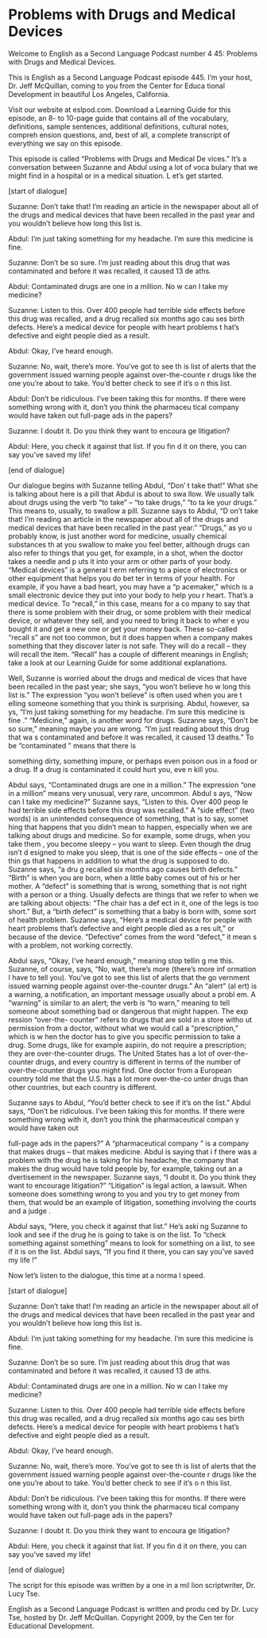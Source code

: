# Problems with Drugs and Medical Devices

Welcome to English as a Second Language Podcast number 4 45: Problems with Drugs and Medical Devices.

This is English as a Second Language Podcast episode 445.  I’m your host, Dr. Jeff McQuillan, coming to you from the Center for Educa tional Development in beautiful Los Angeles, California.

Visit our website at eslpod.com.  Download a Learning Guide for this episode, an 8- to 10-page guide that contains all of the vocabulary,  definitions, sample sentences, additional definitions, cultural notes, compreh ension questions, and, best of all, a complete transcript of everything we say on  this episode.

This episode is called “Problems with Drugs and Medical De vices.”  It’s a conversation between Suzanne and Abdul using a lot of voca bulary that we might find in a hospital or in a medical situation.  L et’s get started.

[start of dialogue]

Suzanne:  Don’t take that!  I’m reading an article in the newspaper about all of the drugs and medical devices that have been recalled in the past year and you wouldn’t believe how long this list is.

Abdul:  I’m just taking something for my headache.  I’m sure this medicine is fine.

Suzanne:  Don’t be so sure.  I’m just reading about this drug that was contaminated and before it was recalled, it caused 13 de aths.

Abdul:  Contaminated drugs are one in a million.  No w can I take my medicine?

Suzanne:  Listen to this.  Over 400 people had terrible  side effects before this drug was recalled, and a drug recalled six months ago cau ses birth defects. Here’s a medical device for people with heart problems t hat’s defective and eight people died as a result.

Abdul:  Okay, I’ve heard enough.

Suzanne:  No, wait, there’s more.  You’ve got to see th is list of alerts that the government issued warning people against over-the-counte r drugs like the one you’re about to take.  You’d better check to see if it’s o n this list.

 Abdul:  Don’t be ridiculous.  I’ve been taking this for months.  If there were something wrong with it, don’t you think the pharmaceu tical company would have taken out full-page ads in the papers?

Suzanne:  I doubt it.  Do you think they want to encoura ge litigation?

Abdul:  Here, you check it against that list.  If you fin d it on there, you can say you’ve saved my life!

[end of dialogue]

Our dialogue begins with Suzanne telling Abdul, “Don’ t take that!”  What she is talking about here is a pill that Abdul is about to swa llow.  We usually talk about drugs using the verb “to take” – “to take drugs,” “to ta ke your drugs.”  This means to, usually, to swallow a pill.  Suzanne says to Abdul, “D on’t take that!  I’m reading an article in the newspaper about all of the drugs and medical devices that have been recalled in the past year.”  “Drugs,” as yo u probably know, is just another word for medicine, usually chemical substances th at you swallow to make you feel better, although drugs can also refer to things that you get, for example, in a shot, when the doctor takes a needle and p uts it into your arm or other parts of your body.  “Medical devices” is a general t erm referring to a piece of electronics or other equipment that helps you do bet ter in terms of your health. For example, if you have a bad heart, you may have a “p acemaker,” which is a small electronic device they put into your body to help you r heart.  That’s a medical device.  To “recall,” in this case, means for a co mpany to say that there is some problem with their drug, or some problem with their medical device, or whatever they sell, and you need to bring it back to wher e you bought it and get a new one or get your money back.  These so-called “recall s” are not too common, but it does happen when a company makes something that they discover later is not safe.  They will do a recall – they will recall the  item.  “Recall” has a couple of different meanings in English; take a look at our Learning Guide for some additional explanations.

Well, Suzanne is worried about the drugs and medical de vices that have been recalled in the past year; she says, “you won’t believe ho w long this list is.”  The expression “you won’t believe” is often used when you are t elling someone something that you think is surprising.  Abdul, however, sa ys, “I’m just taking something for my headache.  I’m sure this medicine is fine .”  “Medicine,” again, is another word for drugs.  Suzanne says, “Don’t be so sure,”  meaning maybe you are wrong.  “I’m just reading about this drug that wa s contaminated and before it was recalled, it caused 13 deaths.”  To be “contaminated ” means that there is

 something dirty, something impure, or perhaps even poison ous in a food or a drug.  If a drug is contaminated it could hurt you, eve n kill you.

Abdul says, “Contaminated drugs are one in a million.”  The expression “one in a million” means very unusual, very rare, uncommon.  Abdul s ays, “Now can I take my medicine?”  Suzanne says, “Listen to this.  Over 400 peop le had terrible side effects before this drug was recalled.”  A “side effect” (two words) is an unintended consequence of something, that is to say, somet hing that happens that you didn’t mean to happen, especially when we are talking about drugs and medicine.  So for example, some drugs, when you take them , you become sleepy – you want to sleep.  Even though the drug isn’t d esigned to make you sleep, that is one of the side effects – one of the thin gs that happens in addition to what the drug is supposed to do.  Suzanne says, “a dru g recalled six months ago causes birth defects.”  “Birth” is when you are born,  when a little baby comes out of his or her mother.  A “defect” is something that  is wrong, something that is not right with a person or a thing.  Usually defects are  things that we refer to when we are talking about objects: “The chair has a def ect in it, one of the legs is too short.”  But, a “birth defect” is something that a baby is born with, some sort of health problem.  Suzanne says, “Here’s a medical device for people with heart problems that’s defective and eight people died as a res ult,” or because of the device.  “Defective” comes from the word “defect,” it mean s with a problem, not working correctly.

Abdul says, “Okay, I’ve heard enough,” meaning stop tellin g me this.  Suzanne, of course, says, “No, wait, there’s more (there’s more inf ormation I have to tell you).  You’ve got to see this list of alerts that the go vernment issued warning people against over-the-counter drugs.”  An “alert” (al ert) is a warning, a notification, an important message usually about a probl em.  A “warning” is similar to an alert; the verb is “to warn,” meaning to  tell someone about something bad or dangerous that might happen.  The exp ression “over-the- counter” refers to drugs that are sold in a store witho ut permission from a doctor, without what we would call a “prescription,” which is w hen the doctor has to give you specific permission to take a drug.  Some drugs, like for example aspirin, do not require a prescription; they are over-the-counter drugs.  The United States has a lot of over-the-counter drugs, and every country is different in terms of the number of over-the-counter drugs you might find.  One doctor from a European country told me that the U.S. has a lot more over-the-co unter drugs than other countries, but each country is different.

Suzanne says to Abdul, “You’d better check to see if it’s on  the list.”  Abdul says, “Don’t be ridiculous.  I’ve been taking this for months.  If there were something wrong with it, don’t you think the pharmaceutical compan y would have taken out

 full-page ads in the papers?”  A “pharmaceutical company ” is a company that makes drugs – that makes medicine.  Abdul is saying that i f there was a problem with the drug he is taking for his headache, the company  that makes the drug would have told people by, for example, taking out an a dvertisement in the newspaper.  Suzanne says, “I doubt it.  Do you think they want to encourage litigation?”  “Litigation” is legal action, a lawsuit.   When someone does something wrong to you and you try to get money from them, that  would be an example of litigation, something involving the courts and a judge .

Abdul says, “Here, you check it against that list.”  He’s aski ng Suzanne to look and see if the drug he is going to take is on the list.   To “check something against something” means to look for something on a list, to see  if it is on the list.  Abdul says, “If you find it there, you can say you’ve saved my life !”

Now let’s listen to the dialogue, this time at a norma l speed.

[start of dialogue]

Suzanne:  Don’t take that!  I’m reading an article in the newspaper about all of the drugs and medical devices that have been recalled in the past year and you wouldn’t believe how long this list is.

Abdul:  I’m just taking something for my headache.  I’m sure this medicine is fine.

Suzanne:  Don’t be so sure.  I’m just reading about this drug that was contaminated and before it was recalled, it caused 13 de aths.

Abdul:  Contaminated drugs are one in a million.  No w can I take my medicine?

Suzanne:  Listen to this.  Over 400 people had terrible  side effects before this drug was recalled, and a drug recalled six months ago cau ses birth defects. Here’s a medical device for people with heart problems t hat’s defective and eight people died as a result.

Abdul:  Okay, I’ve heard enough.

Suzanne:  No, wait, there’s more.  You’ve got to see th is list of alerts that the government issued warning people against over-the-counte r drugs like the one you’re about to take.  You’d better check to see if it’s o n this list.

 Abdul:  Don’t be ridiculous.  I’ve been taking this for months.  If there were something wrong with it, don’t you think the pharmaceu tical company would have taken out full-page ads in the papers?

Suzanne:  I doubt it.  Do you think they want to encoura ge litigation?

Abdul:  Here, you check it against that list.  If you fin d it on there, you can say you’ve saved my life!

[end of dialogue]

The script for this episode was written by a one in a mil lion scriptwriter, Dr. Lucy Tse.



English as a Second Language Podcast is written and produ ced by Dr. Lucy Tse, hosted by Dr. Jeff McQuillan.  Copyright 2009, by the Cen ter for Educational Development.

